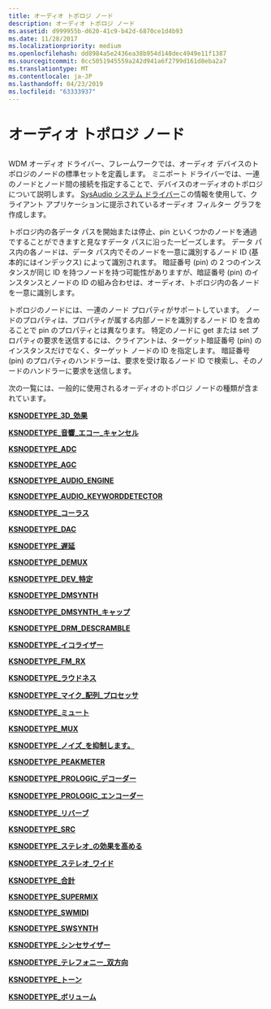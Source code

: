```yaml
---
title: オーディオ トポロジ ノード
description: オーディオ トポロジ ノード
ms.assetid: d999955b-d620-41c9-b42d-6870ce1d4b93
ms.date: 11/28/2017
ms.localizationpriority: medium
ms.openlocfilehash: dd8984a5e2436ea38b954d148dec4949e11f1387
ms.sourcegitcommit: 0cc5051945559a242d941a6f2799d161d8eba2a7
ms.translationtype: MT
ms.contentlocale: ja-JP
ms.lasthandoff: 04/23/2019
ms.locfileid: "63333937"
---
```

# <a name="audio-topology-nodes"></a>オーディオ トポロジ ノード


## <span id="ddk_audio_topology_nodes_ks"></span><span id="DDK_AUDIO_TOPOLOGY_NODES_KS"></span>


WDM オーディオ ドライバー、フレームワークでは、オーディオ デバイスのトポロジのノードの標準セットを定義します。 ミニポート ドライバーでは、一連のノードとノード間の接続を指定することで、デバイスのオーディオのトポロジについて説明します。 [SysAudio システム ドライバー](https://msdn.microsoft.com/library/windows/hardware/ff537039#sysaudio-system-driver)この情報を使用して、クライアント アプリケーションに提示されているオーディオ フィルター グラフを作成します。

トポロジ内の各データ パスを開始または停止、pin といくつかのノードを通過ですることができますと見なすデータ パスに沿った一ビーズします。 データ パス内の各ノードは、データ パス内でそのノードを一意に識別するノード ID (基本的にはインデックス) によって識別されます。 暗証番号 (pin) の 2 つのインスタンスが同じ ID を持つノードを持つ可能性がありますが、暗証番号 (pin) のインスタンスとノードの ID の組み合わせは、オーディオ、トポロジ内の各ノードを一意に識別します。

トポロジのノードには、一連のノード プロパティがサポートしています。 ノードのプロパティは、プロパティが属する内部ノードを識別するノード ID を含めることで pin のプロパティとは異なります。 特定のノードに get または set プロパティの要求を送信するには、クライアントは、ターゲット暗証番号 (pin) のインスタンスだけでなく、ターゲット ノードの ID を指定します。 暗証番号 (pin) のプロパティのハンドラーは、要求を受け取るノード ID で検索し、そのノードのハンドラーに要求を送信します。

次の一覧には、一般的に使用されるオーディオのトポロジ ノードの種類が含まれています。

[**KSNODETYPE\_3D\_効果**](ksnodetype-3d-effects.md)

[**KSNODETYPE\_音響\_エコー\_キャンセル**](ksnodetype-acoustic-echo-cancel.md)

[**KSNODETYPE\_ADC**](ksnodetype-adc.md)

[**KSNODETYPE\_AGC**](ksnodetype-agc.md)

[**KSNODETYPE\_AUDIO\_ENGINE**](ksnodetype-audio-engine.md)

[**KSNODETYPE\_AUDIO\_KEYWORDDETECTOR**](ksnodetype-audio-keyworddetector.md)

[**KSNODETYPE\_コーラス**](ksnodetype-chorus.md)

[**KSNODETYPE\_DAC**](ksnodetype-dac.md)

[**KSNODETYPE\_遅延**](ksnodetype-delay.md)

[**KSNODETYPE\_DEMUX**](ksnodetype-demux.md)

[**KSNODETYPE\_DEV\_特定**](ksnodetype-dev-specific.md)

[**KSNODETYPE\_DMSYNTH**](ksnodetype-dmsynth.md)

[**KSNODETYPE\_DMSYNTH\_キャップ**](ksnodetype-dmsynth-caps.md)

[**KSNODETYPE\_DRM\_DESCRAMBLE**](ksnodetype-drm-descramble.md)

[**KSNODETYPE\_イコライザー**](ksnodetype-equalizer.md)

[**KSNODETYPE\_FM\_RX**](ksnodetype-fm-rx.md)

[**KSNODETYPE\_ラウドネス**](ksnodetype-loudness.md)

[**KSNODETYPE\_マイク\_配列\_プロセッサ**](ksnodetype-microphone-array-processor.md)

[**KSNODETYPE\_ミュート**](ksnodetype-mute.md)

[**KSNODETYPE\_MUX**](ksnodetype-mux.md)

[**KSNODETYPE\_ノイズ\_を抑制します。**](ksnodetype-noise-suppress.md)

[**KSNODETYPE\_PEAKMETER**](ksnodetype-peakmeter.md)

[**KSNODETYPE\_PROLOGIC\_デコーダー**](ksnodetype-prologic-decoder.md)

[**KSNODETYPE\_PROLOGIC\_エンコーダー**](ksnodetype-prologic-encoder.md)

[**KSNODETYPE\_リバーブ**](ksnodetype-reverb.md)

[**KSNODETYPE\_SRC**](ksnodetype-src.md)

[**KSNODETYPE\_ステレオ\_の効果を高める**](ksnodetype-stereo-enhance.md)

[**KSNODETYPE\_ステレオ\_ワイド**](ksnodetype-stereo-wide.md)

[**KSNODETYPE\_合計**](ksnodetype-sum.md)

[**KSNODETYPE\_SUPERMIX**](ksnodetype-supermix.md)

[**KSNODETYPE\_SWMIDI**](ksnodetype-swmidi.md)

[**KSNODETYPE\_SWSYNTH**](ksnodetype-swsynth.md)

[**KSNODETYPE\_シンセサイザー**](ksnodetype-synthesizer.md)

[**KSNODETYPE\_テレフォニー\_双方向**](ksnodetype-telephony-bidi.md)

[**KSNODETYPE\_トーン**](ksnodetype-tone.md)

[**KSNODETYPE\_ボリューム**](ksnodetype-volume.md)

 

 





